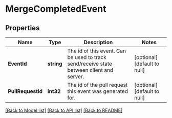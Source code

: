 # MergeCompletedEvent

## Properties
Name | Type | Description | Notes
------------ | ------------- | ------------- | -------------
**EventId** | **string** | The id of this event. Can be used to track send/receive state between client and server. | [optional] [default to null]
**PullRequestId** | **int32** | The id of the pull request this event was generated for. | [optional] [default to null]

[[Back to Model list]](../README.md#documentation-for-models) [[Back to API list]](../README.md#documentation-for-api-endpoints) [[Back to README]](../README.md)



